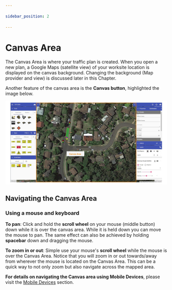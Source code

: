 ```yaml
---

sidebar_position: 2

---
```

# Canvas Area

The Canvas Area is where your traffic plan is created. When you open a new plan, a Google Maps (satellite view) of your worksite location is displayed on the canvas background. Changing the background (Map provider and view) is discussed later in this Chapter.

Another feature of the canvas area is the **Canvas button**, highlighted the image below.

![The Canvas Area](./Assets/RO%20manual%20image%20updates.jpg)

## Navigating the Canvas Area

### Using a mouse and keyboard

**To pan**: Click and hold the **scroll wheel** on your mouse (middle button) down while it is over the canvas area. While it is held down you can move the mouse to pan.
The same effect can also be achieved by holding **spacebar** down and dragging the mouse.

**To zoom in or out**: Simple use your mouse's **scroll wheel** while the mouse is over the Canvas Area.
Notice that you will zoom in or out towards/away from wherever the mouse is located on the Canvas Area. This can be a quick way to not only zoom but also navigate across the mapped area.

**For details on navigating the Canvas area using Mobile Devices**, please visit the [Mobile Devices](/rapid-path-online/using-mobile-devices/using-mobile-devices.md) section.
